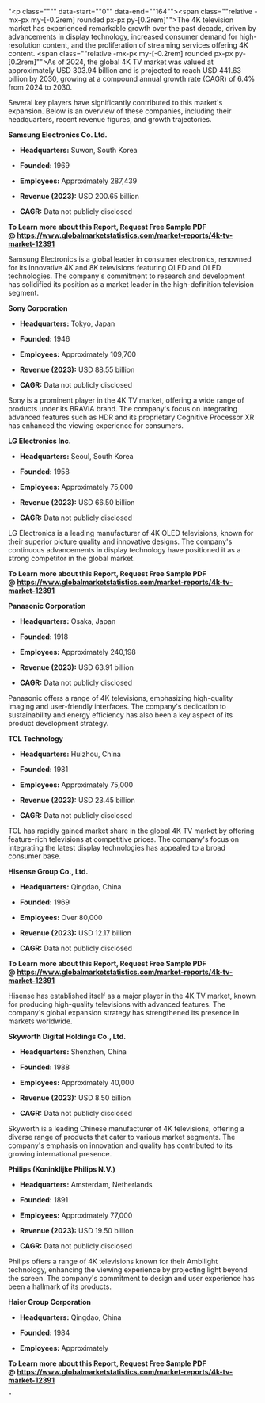 "<p class="""" data-start=""0"" data-end=""164""><span class=""relative -mx-px my-[-0.2rem] rounded px-px py-[0.2rem]"">The 4K television market has experienced remarkable growth over the past decade, driven by advancements in display technology, increased consumer demand for high-resolution content, and the proliferation of streaming services offering 4K content.</span> <span class=""relative -mx-px my-[-0.2rem] rounded px-px py-[0.2rem]"">As of 2024, the global 4K TV market was valued at approximately USD 303.94 billion and is projected to reach USD 441.63 billion by 2030, growing at a compound annual growth rate (CAGR) of 6.4% from 2024 to 2030.</span></p>
<p class="""" data-start=""166"" data-end=""364"">Several key players have significantly contributed to this market's expansion. Below is an overview of these companies, including their headquarters, recent revenue figures, and growth trajectories.</p>
<p class="""" data-start=""366"" data-end=""398""><strong data-start=""366"" data-end=""398"">Samsung Electronics Co. Ltd.</strong></p>
<ul data-start=""400"" data-end=""903"">
<li class="""" data-start=""400"" data-end=""501"">
<p class="""" data-start=""402"" data-end=""501""><strong data-start=""402"" data-end=""419"">Headquarters:</strong> <span class=""relative -mx-px my-[-0.2rem] rounded px-px py-[0.2rem]"">Suwon, South Korea</span></p>
</li>
<li class="""" data-start=""502"" data-end=""598"">
<p class="""" data-start=""504"" data-end=""598""><strong data-start=""504"" data-end=""516"">Founded:</strong> <span class=""relative -mx-px my-[-0.2rem] rounded px-px py-[0.2rem]"">1969</span></p>
</li>
<li class="""" data-start=""599"" data-end=""697"">
<p class="""" data-start=""601"" data-end=""697""><strong data-start=""601"" data-end=""615"">Employees:</strong> <span class=""relative -mx-px my-[-0.2rem] rounded px-px py-[0.2rem]"">Approximately 287,439</span></p>
</li>
<li class="""" data-start=""698"" data-end=""805"">
<p class="""" data-start=""700"" data-end=""805""><strong data-start=""700"" data-end=""719"">Revenue (2023):</strong> <span class=""relative -mx-px my-[-0.2rem] rounded px-px py-[0.2rem]"">USD 200.65 billion</span></p>
</li>
<li class="""" data-start=""806"" data-end=""903"">
<p class="""" data-start=""808"" data-end=""903""><strong data-start=""808"" data-end=""817"">CAGR:</strong> <span class=""relative -mx-px my-[-0.2rem] rounded px-px py-[0.2rem]"">Data not publicly disclosed</span></p>
</li>
</ul>
<p><span class=""relative -mx-px my-[-0.2rem] rounded px-px py-[0.2rem]""><strong>To Learn more about this Report, Request Free Sample PDF @&nbsp;<a href=""https://www.globalmarketstatistics.com/market-reports/4k-tv-market-12391"">https://www.globalmarketstatistics.com/market-reports/4k-tv-market-12391</a></strong></span></p>
<p class="""" data-start=""905"" data-end=""1030""><span class=""relative -mx-px my-[-0.2rem] rounded px-px py-[0.2rem]"">Samsung Electronics is a global leader in consumer electronics, renowned for its innovative 4K and 8K televisions featuring QLED and OLED technologies.</span> <span class=""relative -mx-px my-[-0.2rem] rounded px-px py-[0.2rem]"">The company's commitment to research and development has solidified its position as a market leader in the high-definition television segment.</span></p>
<p class="""" data-start=""1032"" data-end=""1052""><strong data-start=""1032"" data-end=""1052"">Sony Corporation</strong></p>
<ul data-start=""1054"" data-end=""1569"">
<li class="""" data-start=""1054"" data-end=""1159"">
<p class="""" data-start=""1056"" data-end=""1159""><strong data-start=""1056"" data-end=""1073"">Headquarters:</strong> <span class=""relative -mx-px my-[-0.2rem] rounded px-px py-[0.2rem]"">Tokyo, Japan</span></p>
</li>
<li class="""" data-start=""1160"" data-end=""1260"">
<p class="""" data-start=""1162"" data-end=""1260""><strong data-start=""1162"" data-end=""1174"">Founded:</strong> <span class=""relative -mx-px my-[-0.2rem] rounded px-px py-[0.2rem]"">1946</span></p>
</li>
<li class="""" data-start=""1261"" data-end=""1363"">
<p class="""" data-start=""1263"" data-end=""1363""><strong data-start=""1263"" data-end=""1277"">Employees:</strong> <span class=""relative -mx-px my-[-0.2rem] rounded px-px py-[0.2rem]"">Approximately 109,700</span></p>
</li>
<li class="""" data-start=""1364"" data-end=""1471"">
<p class="""" data-start=""1366"" data-end=""1471""><strong data-start=""1366"" data-end=""1385"">Revenue (2023):</strong> <span class=""relative -mx-px my-[-0.2rem] rounded px-px py-[0.2rem]"">USD 88.55 billion</span></p>
</li>
<li class="""" data-start=""1472"" data-end=""1569"">
<p class="""" data-start=""1474"" data-end=""1569""><strong data-start=""1474"" data-end=""1483"">CAGR:</strong> <span class=""relative -mx-px my-[-0.2rem] rounded px-px py-[0.2rem]"">Data not publicly disclosed</span></p>
</li>
</ul>
<p class="""" data-start=""1571"" data-end=""1696""><span class=""relative -mx-px my-[-0.2rem] rounded px-px py-[0.2rem]"">Sony is a prominent player in the 4K TV market, offering a wide range of products under its BRAVIA brand.</span> <span class=""relative -mx-px my-[-0.2rem] rounded px-px py-[0.2rem]"">The company's focus on integrating advanced features such as HDR and its proprietary Cognitive Processor XR has enhanced the viewing experience for consumers.</span></p>
<p class="""" data-start=""1698"" data-end=""1721""><strong data-start=""1698"" data-end=""1721"">LG Electronics Inc.</strong></p>
<ul data-start=""1723"" data-end=""2238"">
<li class="""" data-start=""1723"" data-end=""1828"">
<p class="""" data-start=""1725"" data-end=""1828""><strong data-start=""1725"" data-end=""1742"">Headquarters:</strong> <span class=""relative -mx-px my-[-0.2rem] rounded px-px py-[0.2rem]"">Seoul, South Korea</span></p>
</li>
<li class="""" data-start=""1829"" data-end=""1929"">
<p class="""" data-start=""1831"" data-end=""1929""><strong data-start=""1831"" data-end=""1843"">Founded:</strong> <span class=""relative -mx-px my-[-0.2rem] rounded px-px py-[0.2rem]"">1958</span></p>
</li>
<li class="""" data-start=""1930"" data-end=""2032"">
<p class="""" data-start=""1932"" data-end=""2032""><strong data-start=""1932"" data-end=""1946"">Employees:</strong> <span class=""relative -mx-px my-[-0.2rem] rounded px-px py-[0.2rem]"">Approximately 75,000</span></p>
</li>
<li class="""" data-start=""2033"" data-end=""2140"">
<p class="""" data-start=""2035"" data-end=""2140""><strong data-start=""2035"" data-end=""2054"">Revenue (2023):</strong> <span class=""relative -mx-px my-[-0.2rem] rounded px-px py-[0.2rem]"">USD 66.50 billion</span></p>
</li>
<li class="""" data-start=""2141"" data-end=""2238"">
<p class="""" data-start=""2143"" data-end=""2238""><strong data-start=""2143"" data-end=""2152"">CAGR:</strong> <span class=""relative -mx-px my-[-0.2rem] rounded px-px py-[0.2rem]"">Data not publicly disclosed</span></p>
</li>
</ul>
<p class="""" data-start=""2240"" data-end=""2365""><span class=""relative -mx-px my-[-0.2rem] rounded px-px py-[0.2rem]"">LG Electronics is a leading manufacturer of 4K OLED televisions, known for their superior picture quality and innovative designs.</span> <span class=""relative -mx-px my-[-0.2rem] rounded px-px py-[0.2rem]"">The company's continuous advancements in display technology have positioned it as a strong competitor in the global market.</span></p>
<p class="""" data-start=""2240"" data-end=""2365""><span class=""relative -mx-px my-[-0.2rem] rounded px-px py-[0.2rem]""><strong>To Learn more about this Report, Request Free Sample PDF @&nbsp;<a href=""https://www.globalmarketstatistics.com/market-reports/4k-tv-market-12391"">https://www.globalmarketstatistics.com/market-reports/4k-tv-market-12391</a></strong></span></p>
<p class="""" data-start=""2367"" data-end=""2392""><strong data-start=""2367"" data-end=""2392"">Panasonic Corporation</strong></p>
<ul data-start=""2394"" data-end=""2909"">
<li class="""" data-start=""2394"" data-end=""2499"">
<p class="""" data-start=""2396"" data-end=""2499""><strong data-start=""2396"" data-end=""2413"">Headquarters:</strong> <span class=""relative -mx-px my-[-0.2rem] rounded px-px py-[0.2rem]"">Osaka, Japan</span></p>
</li>
<li class="""" data-start=""2500"" data-end=""2600"">
<p class="""" data-start=""2502"" data-end=""2600""><strong data-start=""2502"" data-end=""2514"">Founded:</strong> <span class=""relative -mx-px my-[-0.2rem] rounded px-px py-[0.2rem]"">1918</span></p>
</li>
<li class="""" data-start=""2601"" data-end=""2703"">
<p class="""" data-start=""2603"" data-end=""2703""><strong data-start=""2603"" data-end=""2617"">Employees:</strong> <span class=""relative -mx-px my-[-0.2rem] rounded px-px py-[0.2rem]"">Approximately 240,198</span></p>
</li>
<li class="""" data-start=""2704"" data-end=""2811"">
<p class="""" data-start=""2706"" data-end=""2811""><strong data-start=""2706"" data-end=""2725"">Revenue (2023):</strong> <span class=""relative -mx-px my-[-0.2rem] rounded px-px py-[0.2rem]"">USD 63.91 billion</span></p>
</li>
<li class="""" data-start=""2812"" data-end=""2909"">
<p class="""" data-start=""2814"" data-end=""2909""><strong data-start=""2814"" data-end=""2823"">CAGR:</strong> <span class=""relative -mx-px my-[-0.2rem] rounded px-px py-[0.2rem]"">Data not publicly disclosed</span></p>
</li>
</ul>
<p class="""" data-start=""2911"" data-end=""3036""><span class=""relative -mx-px my-[-0.2rem] rounded px-px py-[0.2rem]"">Panasonic offers a range of 4K televisions, emphasizing high-quality imaging and user-friendly interfaces.</span> <span class=""relative -mx-px my-[-0.2rem] rounded px-px py-[0.2rem]"">The company's dedication to sustainability and energy efficiency has also been a key aspect of its product development strategy.</span></p>
<p class="""" data-start=""3038"" data-end=""3056""><strong data-start=""3038"" data-end=""3056"">TCL Technology</strong></p>
<ul data-start=""3058"" data-end=""3573"">
<li class="""" data-start=""3058"" data-end=""3163"">
<p class="""" data-start=""3060"" data-end=""3163""><strong data-start=""3060"" data-end=""3077"">Headquarters:</strong> <span class=""relative -mx-px my-[-0.2rem] rounded px-px py-[0.2rem]"">Huizhou, China</span></p>
</li>
<li class="""" data-start=""3164"" data-end=""3264"">
<p class="""" data-start=""3166"" data-end=""3264""><strong data-start=""3166"" data-end=""3178"">Founded:</strong> <span class=""relative -mx-px my-[-0.2rem] rounded px-px py-[0.2rem]"">1981</span></p>
</li>
<li class="""" data-start=""3265"" data-end=""3367"">
<p class="""" data-start=""3267"" data-end=""3367""><strong data-start=""3267"" data-end=""3281"">Employees:</strong> <span class=""relative -mx-px my-[-0.2rem] rounded px-px py-[0.2rem]"">Approximately 75,000</span></p>
</li>
<li class="""" data-start=""3368"" data-end=""3475"">
<p class="""" data-start=""3370"" data-end=""3475""><strong data-start=""3370"" data-end=""3389"">Revenue (2023):</strong> <span class=""relative -mx-px my-[-0.2rem] rounded px-px py-[0.2rem]"">USD 23.45 billion</span></p>
</li>
<li class="""" data-start=""3476"" data-end=""3573"">
<p class="""" data-start=""3478"" data-end=""3573""><strong data-start=""3478"" data-end=""3487"">CAGR:</strong> <span class=""relative -mx-px my-[-0.2rem] rounded px-px py-[0.2rem]"">Data not publicly disclosed</span></p>
</li>
</ul>
<p class="""" data-start=""3575"" data-end=""3700""><span class=""relative -mx-px my-[-0.2rem] rounded px-px py-[0.2rem]"">TCL has rapidly gained market share in the global 4K TV market by offering feature-rich televisions at competitive prices.</span> <span class=""relative -mx-px my-[-0.2rem] rounded px-px py-[0.2rem]"">The company's focus on integrating the latest display technologies has appealed to a broad consumer base.</span></p>
<p class="""" data-start=""3702"" data-end=""3729""><strong data-start=""3702"" data-end=""3729"">Hisense Group Co., Ltd.</strong></p>
<ul data-start=""3731"" data-end=""4246"">
<li class="""" data-start=""3731"" data-end=""3836"">
<p class="""" data-start=""3733"" data-end=""3836""><strong data-start=""3733"" data-end=""3750"">Headquarters:</strong> <span class=""relative -mx-px my-[-0.2rem] rounded px-px py-[0.2rem]"">Qingdao, China</span></p>
</li>
<li class="""" data-start=""3837"" data-end=""3937"">
<p class="""" data-start=""3839"" data-end=""3937""><strong data-start=""3839"" data-end=""3851"">Founded:</strong> <span class=""relative -mx-px my-[-0.2rem] rounded px-px py-[0.2rem]"">1969</span></p>
</li>
<li class="""" data-start=""3938"" data-end=""4040"">
<p class="""" data-start=""3940"" data-end=""4040""><strong data-start=""3940"" data-end=""3954"">Employees:</strong> <span class=""relative -mx-px my-[-0.2rem] rounded px-px py-[0.2rem]"">Over 80,000</span></p>
</li>
<li class="""" data-start=""4041"" data-end=""4148"">
<p class="""" data-start=""4043"" data-end=""4148""><strong data-start=""4043"" data-end=""4062"">Revenue (2023):</strong> <span class=""relative -mx-px my-[-0.2rem] rounded px-px py-[0.2rem]"">USD 12.17 billion</span></p>
</li>
<li class="""" data-start=""4149"" data-end=""4246"">
<p class="""" data-start=""4151"" data-end=""4246""><strong data-start=""4151"" data-end=""4160"">CAGR:</strong> <span class=""relative -mx-px my-[-0.2rem] rounded px-px py-[0.2rem]"">Data not publicly disclosed</span></p>
</li>
</ul>
<p><span class=""relative -mx-px my-[-0.2rem] rounded px-px py-[0.2rem]""><strong>To Learn more about this Report, Request Free Sample PDF @&nbsp;<a href=""https://www.globalmarketstatistics.com/market-reports/4k-tv-market-12391"">https://www.globalmarketstatistics.com/market-reports/4k-tv-market-12391</a></strong></span></p>
<p class="""" data-start=""4248"" data-end=""4373""><span class=""relative -mx-px my-[-0.2rem] rounded px-px py-[0.2rem]"">Hisense has established itself as a major player in the 4K TV market, known for producing high-quality televisions with advanced features.</span> <span class=""relative -mx-px my-[-0.2rem] rounded px-px py-[0.2rem]"">The company's global expansion strategy has strengthened its presence in markets worldwide.</span></p>
<p class="""" data-start=""4375"" data-end=""4414""><strong data-start=""4375"" data-end=""4414"">Skyworth Digital Holdings Co., Ltd.</strong></p>
<ul data-start=""4416"" data-end=""4931"">
<li class="""" data-start=""4416"" data-end=""4521"">
<p class="""" data-start=""4418"" data-end=""4521""><strong data-start=""4418"" data-end=""4435"">Headquarters:</strong> <span class=""relative -mx-px my-[-0.2rem] rounded px-px py-[0.2rem]"">Shenzhen, China</span></p>
</li>
<li class="""" data-start=""4522"" data-end=""4622"">
<p class="""" data-start=""4524"" data-end=""4622""><strong data-start=""4524"" data-end=""4536"">Founded:</strong> <span class=""relative -mx-px my-[-0.2rem] rounded px-px py-[0.2rem]"">1988</span></p>
</li>
<li class="""" data-start=""4623"" data-end=""4725"">
<p class="""" data-start=""4625"" data-end=""4725""><strong data-start=""4625"" data-end=""4639"">Employees:</strong> <span class=""relative -mx-px my-[-0.2rem] rounded px-px py-[0.2rem]"">Approximately 40,000</span></p>
</li>
<li class="""" data-start=""4726"" data-end=""4833"">
<p class="""" data-start=""4728"" data-end=""4833""><strong data-start=""4728"" data-end=""4747"">Revenue (2023):</strong> <span class=""relative -mx-px my-[-0.2rem] rounded px-px py-[0.2rem]"">USD 8.50 billion</span></p>
</li>
<li class="""" data-start=""4834"" data-end=""4931"">
<p class="""" data-start=""4836"" data-end=""4931""><strong data-start=""4836"" data-end=""4845"">CAGR:</strong> <span class=""relative -mx-px my-[-0.2rem] rounded px-px py-[0.2rem]"">Data not publicly disclosed</span></p>
</li>
</ul>
<p class="""" data-start=""4933"" data-end=""5058""><span class=""relative -mx-px my-[-0.2rem] rounded px-px py-[0.2rem]"">Skyworth is a leading Chinese manufacturer of 4K televisions, offering a diverse range of products that cater to various market segments.</span> <span class=""relative -mx-px my-[-0.2rem] rounded px-px py-[0.2rem]"">The company's emphasis on innovation and quality has contributed to its growing international presence.</span></p>
<p class="""" data-start=""5060"" data-end=""5098""><strong data-start=""5060"" data-end=""5098"">Philips (Koninklijke Philips N.V.)</strong></p>
<ul data-start=""5100"" data-end=""5625"">
<li class="""" data-start=""5100"" data-end=""5205"">
<p class="""" data-start=""5102"" data-end=""5205""><strong data-start=""5102"" data-end=""5119"">Headquarters:</strong> <span class=""relative -mx-px my-[-0.2rem] rounded px-px py-[0.2rem]"">Amsterdam, Netherlands</span></p>
</li>
<li class="""" data-start=""5206"" data-end=""5306"">
<p class="""" data-start=""5208"" data-end=""5306""><strong data-start=""5208"" data-end=""5220"">Founded:</strong> <span class=""relative -mx-px my-[-0.2rem] rounded px-px py-[0.2rem]"">1891</span></p>
</li>
<li class="""" data-start=""5307"" data-end=""5411"">
<p class="""" data-start=""5309"" data-end=""5411""><strong data-start=""5309"" data-end=""5323"">Employees:</strong> <span class=""relative -mx-px my-[-0.2rem] rounded px-px py-[0.2rem]"">Approximately 77,000</span></p>
</li>
<li class="""" data-start=""5412"" data-end=""5523"">
<p class="""" data-start=""5414"" data-end=""5523""><strong data-start=""5414"" data-end=""5433"">Revenue (2023):</strong> <span class=""relative -mx-px my-[-0.2rem] rounded px-px py-[0.2rem]"">USD 19.50 billion</span></p>
</li>
<li class="""" data-start=""5524"" data-end=""5625"">
<p class="""" data-start=""5526"" data-end=""5625""><strong data-start=""5526"" data-end=""5535"">CAGR:</strong> <span class=""relative -mx-px my-[-0.2rem] rounded px-px py-[0.2rem]"">Data not publicly disclosed</span></p>
</li>
</ul>
<p class="""" data-start=""5627"" data-end=""5758""><span class=""relative -mx-px my-[-0.2rem] rounded px-px py-[0.2rem]"">Philips offers a range of 4K televisions known for their Ambilight technology, enhancing the viewing experience by projecting light beyond the screen.</span> <span class=""relative -mx-px my-[-0.2rem] rounded px-px py-[0.2rem]"">The company's commitment to design and user experience has been a hallmark of its products.</span></p>
<p class="""" data-start=""5760"" data-end=""5787""><strong data-start=""5760"" data-end=""5787"">Haier Group Corporation</strong></p>
<ul data-start=""5789"" data-end=""6035"">
<li class="""" data-start=""5789"" data-end=""5898"">
<p class="""" data-start=""5791"" data-end=""5898""><strong data-start=""5791"" data-end=""5808"">Headquarters:</strong> <span class=""relative -mx-px my-[-0.2rem] rounded px-px py-[0.2rem]"">Qingdao, China</span></p>
</li>
<li class="""" data-start=""5899"" data-end=""6003"">
<p class="""" data-start=""5901"" data-end=""6003""><strong data-start=""5901"" data-end=""5913"">Founded:</strong> <span class=""relative -mx-px my-[-0.2rem] rounded px-px py-[0.2rem]"">1984</span></p>
</li>
<li class="""" data-start=""6004"" data-end=""6035"">
<p class="""" data-start=""6006"" data-end=""6035""><strong data-start=""6006"" data-end=""6020"">Employees:</strong> Approximately</p>
</li>
</ul>
<p><strong>To Learn more about this Report, Request Free Sample PDF @&nbsp;<a href=""https://www.globalmarketstatistics.com/market-reports/4k-tv-market-12391"">https://www.globalmarketstatistics.com/market-reports/4k-tv-market-12391</a></strong></p>"
